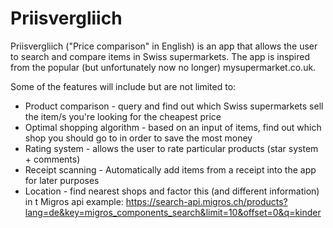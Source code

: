 # Priisvergliich

Priisvergliich ("Price comparison" in English) is an app that allows the user to search and compare items in Swiss supermarkets. The app is inspired from the popular (but unfortunately now no longer) mysupermarket.co.uk. 

Some of the features will include but are not limited to:

* Product comparison - query and find out which Swiss supermarkets sell the item/s you're looking for the cheapest price
* Optimal shopping algorithm - based on an input of items, find out which shop you should go to in order to save the most money
* Rating system - allows the user to rate particular products (star system + comments)
* Receipt scanning - Automatically add items from a receipt into the app for later purposes
* Location - find nearest shops and factor this (and different information) in
t
Migros api example: https://search-api.migros.ch/products?lang=de&key=migros_components_search&limit=10&offset=0&q=kinder